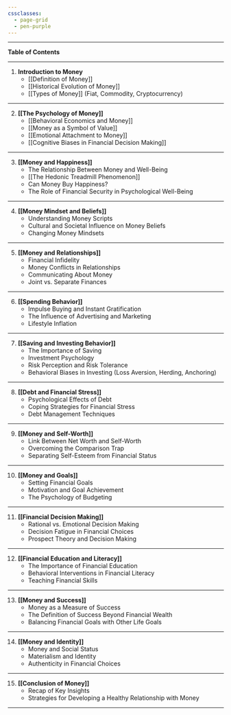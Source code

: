 ```yaml
---
cssclasses:
  - page-grid
  - pen-purple
---
```


---

**Table of Contents**

---

1. **Introduction to Money**
    - [[Definition of Money]]
    - [[Historical Evolution of Money]]
    - [[Types of Money]] (Fiat, Commodity, Cryptocurrency)

---
  
2. **[[The Psychology of Money]]**
    - [[Behavioral Economics and Money]]
    - [[Money as a Symbol of Value]]
    - [[Emotional Attachment to Money]]
    - [[Cognitive Biases in Financial Decision Making]]

---

3. **[[Money and Happiness]]**
    - The Relationship Between Money and Well-Being
    - [[The Hedonic Treadmill Phenomenon]]
    - Can Money Buy Happiness? 
    - The Role of Financial Security in Psychological Well-Being

---

4. **[[Money Mindset and Beliefs]]**
    - Understanding Money Scripts
    - Cultural and Societal Influence on Money Beliefs
    - Changing Money Mindsets

---

5. **[[Money and Relationships]]**
    - Financial Infidelity
    - Money Conflicts in Relationships
    - Communicating About Money
    - Joint vs. Separate Finances
  
---

6. **[[Spending Behavior]]**
    - Impulse Buying and Instant Gratification
    - The Influence of Advertising and Marketing
    - Lifestyle Inflation

---

7. **[[Saving and Investing Behavior]]**
    - The Importance of Saving
    - Investment Psychology
    - Risk Perception and Risk Tolerance
    - Behavioral Biases in Investing (Loss Aversion, Herding, Anchoring)

---
  
8. **[[Debt and Financial Stress]]**
    - Psychological Effects of Debt
    - Coping Strategies for Financial Stress
    - Debt Management Techniques

---
  
9. **[[Money and Self-Worth]]**
    - Link Between Net Worth and Self-Worth
    - Overcoming the Comparison Trap
    - Separating Self-Esteem from Financial Status
  
---

10. **[[Money and Goals]]**
    - Setting Financial Goals
    - Motivation and Goal Achievement
    - The Psychology of Budgeting
  
---

11. **[[Financial Decision Making]]**
    - Rational vs. Emotional Decision Making
    - Decision Fatigue in Financial Choices
    - Prospect Theory and Decision Making
  
---

12. **[[Financial Education and Literacy]]**
    - The Importance of Financial Education
    - Behavioral Interventions in Financial Literacy
    - Teaching Financial Skills
  
---

13. **[[Money and Success]]**
    - Money as a Measure of Success
    - The Definition of Success Beyond Financial Wealth
    - Balancing Financial Goals with Other Life Goals
  
---

14. **[[Money and Identity]]**
    - Money and Social Status
    - Materialism and Identity
    - Authenticity in Financial Choices
  
---

15. **[[Conclusion of Money]]**
    - Recap of Key Insights
    - Strategies for Developing a Healthy Relationship with Money

---

